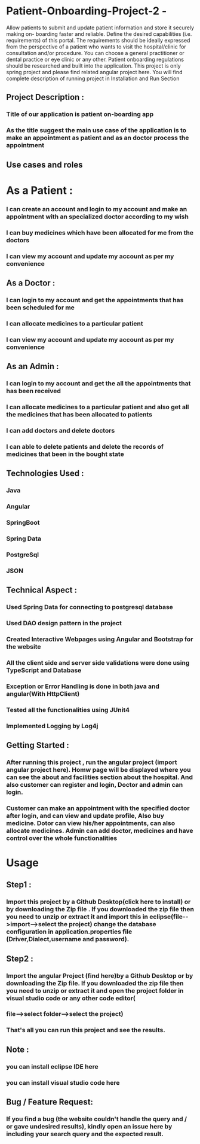 # Patient-Onboarding-Project-2 -
Allow patients to submit and update patient information and store it securely making on- boarding faster and reliable. Define the desired capabilities (i.e. requirements) of this portal. The requirements should be ideally expressed from the perspective of a patient who wants to visit the hospital/clinic for consultation and/or procedure. You can choose a general practitioner or dental practice or eye clinic or any other. Patient onboarding regulations should be researched and built into the application.
This project is only spring project and please find related angular project here. You will find complete description of running project in Installation and Run Section

## Project Description :
### Title of our application is patient on-boarding app

### As the title suggest the main use case of the application is to make an appointment as patient and as an doctor process the appointment

## Use cases and roles
# As a Patient :
### I can create an account and login to my account and make an appointment with an specialized doctor according to my wish
### I can buy medicines which have been allocated for me from the doctors
### I can view my account and update my account as per my convenience
## As a Doctor :
### I can login to my account and get the appointments that has been scheduled for me
### I can allocate medicines to a particular patient
### I can view my account and update my account as per my convenience
## As an Admin :
### I can login to my account and get the all the appointments that has been received
### I can allocate medicines to a particular patient and also get all the medicines that has been allocated to patients
### I can add doctors and delete doctors
### I can able to delete patients and delete the records of medicines that been in the bought state
## Technologies Used :
### Java
### Angular
### SpringBoot
### Spring Data
### PostgreSql
### JSON
## Technical Aspect :
### Used Spring Data for connecting to postgresql database
### Used DAO design pattern in the project
### Created Interactive Webpages using Angular and Bootstrap for the website
### All the client side and server side validations were done using TypeScript and Database
### Exception or Error Handling is done in both java and angular(With HttpClient)
### Tested all the functionalities using JUnit4
### Implemented Logging by Log4j
## Getting Started :
### After running this project , run the angular project (import angular project here). Homw page will be displayed where you can see the about and facilities section about the hospital. And also customer can register and login, Doctor and admin can login.

### Customer can make an appointment with the specified doctor after login, and can view and update profile, Also buy medicine. Dotor can view his/her appointments, can also allocate medicines. Admin can add doctor, medicines and have control over the whole functionalities

# Usage
## Step1 :
### Import this project by a Github Desktop(click here to install) or by downloading the Zip file . If you downloaded the zip file then you need to unzip or extract it and import this in eclipse(file-->import-->select the project) change the database configuration in application.properties file (Driver,Dialect,username and password).

## Step2 :
### Import the angular Project (find here)by a Github Desktop or by downloading the Zip file. If you downloaded the zip file then you need to unzip or extract it and open the project folder in visual studio code or any other code editor(
### file-->select folder-->select the project)

### That's all you can run this project and see the results.

## Note :
### you can install eclipse IDE here
### you can install visual studio code here
## Bug / Feature Request:
### If you find a bug (the website couldn't handle the query and / or gave undesired results), kindly open an issue here by including your search query and the expected result.

